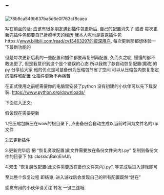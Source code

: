 # -
![78b9ca549b637ba5c6e0f763cf8caea](https://user-images.githubusercontent.com/5507321/151349444-d7ef1bb5-6ad0-4433-9f07-ee5fede2a7e4.png)

写在前面的话:
应该有很多朋友遇到插件包更新后, 自己的配置消失了
或者 每次更新完插件包都要自己折腾半天的经历
我本人呢也是露露插件包https://www.bilibili.com/read/cv13463297的资深用户, 每次更新那都想体验一下最新功能的

但是每次更新后我的一些配置和插件都要再复制再配置, 久而久之呢, 慢慢的都不敢追更了, 但是我意识到这个是个错误的心态
所以我做了款自动恢复配置(魔改)的py 分享给大家
他的优点是可是备份为压缩包节省了空间
可以从压缩包内恢复指定的插件和配置
让插件更新不再痛苦

在正式使用之前呢需要你的电脑里安装了python 没有初建的小伙伴可以先下载安装: https://www.python.org/downloads/

下面进入正文:

假设现在需要更新

1.把压缩包解压在wow的根目录下, 点击备份会自动生成以当前时间为文件名的zip文件

2.去更新插件

3.更新完毕后 把 “恢复魔改配置(此文件需要放在备份文件夹内).py” 复制到备份文件的目录下 如: _classic_\Bak\ElvUI\

4.双击 “恢复魔改配置(此文件需要放在备份文件夹内).py”, 等完成后进入游戏即可

至此整个恢复过程 即结束, 进入游戏后会发现自己的所有配置既然“健在”

感觉有用的小伙伴请关注 转发 一键三连哦

 

